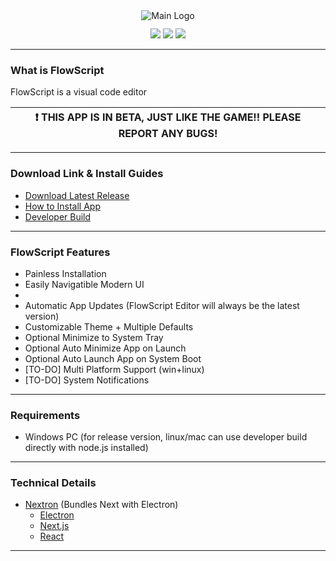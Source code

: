 

<div align="center">
    <img style="max-height: 256px; width: auto;" src="resources/images/logo.png" title="Main Logo" />
    <div class="row" style="margin: 12px;">
        <img src="https://img.shields.io/github/downloads/Dekita/flowscript/total?style=for-the-badge&logo=github">
        <a class="mx-2" href="https://discord.gg/WyTdramBkm" target="_blank">
        <img src="https://img.shields.io/discord/1132980259596271657?logo=discord&style=for-the-badge&logoColor=e4e4e4&label=Support%20Server"></a>
        <img src="https://img.shields.io/github/stars/Dekita/flowscript?style=for-the-badge&logo=apache%20spark&logoColor=e4e4e4">
    </div>
</div>
<hr class="mt-1">


### What is FlowScript
FlowScript is a visual code editor

| :exclamation: THIS APP IS IN BETA, JUST LIKE THE GAME!! PLEASE REPORT ANY BUGS! |
|---|
<hr class="mt-1">


### Download Link & Install Guides
- [Download Latest Release](./releases)
- [How to Install App](./resources/readme/install.md)
- [Developer Build](./resources/readme/install-dev.md)
<hr class="mt-1">


### FlowScript Features
- Painless Installation 
- Easily Navigatible Modern UI 
- 
- Automatic App Updates (FlowScript Editor will always be the latest version)
- Customizable Theme + Multiple Defaults 
- Optional Minimize to System Tray
- Optional Auto Minimize App on Launch
- Optional Auto Launch App on System Boot
- [TO-DO] Multi Platform Support (win+linux)
- [TO-DO] System Notifications
<hr class="mt-1">


### Requirements
- Windows PC (for release version, linux/mac can use developer build directly with node.js installed)
<hr class="mt-1">


### Technical Details
- [Nextron](https://github.com/saltyshiomix/nextron) (Bundles Next with Electron)
    - [Electron](https://www.electronjs.org/)
    - [Next.js](https://nextjs.org/)
    - [React](https://react.dev/)
<hr class="mt-1">
